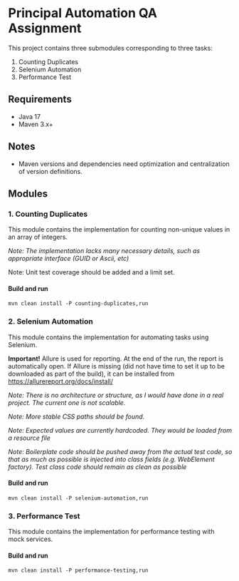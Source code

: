 # Principal Automation QA Assignment

This project contains three submodules corresponding to three tasks:

1. Counting Duplicates
2. Selenium Automation
3. Performance Test

## Requirements
- Java 17
- Maven 3.x+

## Notes

- Maven versions and dependencies need optimization and centralization of version definitions.

## Modules

### 1. Counting Duplicates

This module contains the implementation for counting non-unique values in an array of integers.

_Note: The implementation lacks many necessary details, such as appropriate interface (GUID or Ascii, etc)_

Note: Unit test coverage should be added and a limit set.

#### Build and run

`mvn clean install -P counting-duplicates,run`

### 2. Selenium Automation

This module contains the implementation for automating tasks using Selenium.

**Important!** Allure is used for reporting. At the end of the run, the report is automatically open. If Allure is missing
(did not
have time to set it up to be downloaded as part of the build), it can be installed from https://allurereport.org/docs/install/

_Note: There is no architecture or structure, as I would have done in a real project. The current one is not scalable._

_Note: More stable CSS paths should be found._

_Note: Expected values are currently hardcoded. They would be loaded from a resource file_

_Note: Boilerplate code should be pushed away from the actual test code, so that as much as possible is injected into
class fields (e.g. WebElement factory). Test class code should remain as clean as possible_

#### Build and run

`mvn clean install -P selenium-automation,run`

### 3. Performance Test

This module contains the implementation for performance testing with mock services.

#### Build and run

`mvn clean install -P performance-testing,run`

